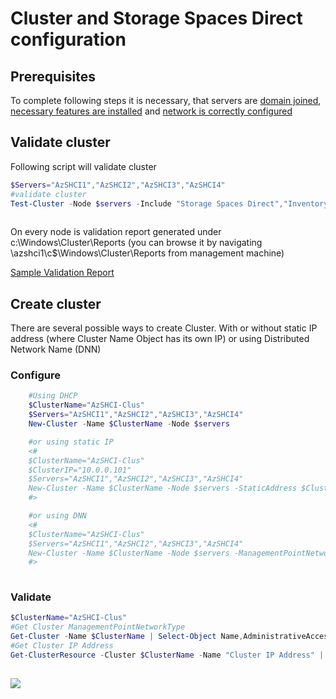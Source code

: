 # Cluster and Storage Spaces Direct configuration

## Prerequisites

To complete following steps it is necessary, that servers are [domain joined](\02-os-deployment.md), [necessary features are installed](\03-os-configuration) and [network is correctly configured](\04-network-configuration)

## Validate cluster

Following script will validate cluster

```powershell
$Servers="AzSHCI1","AzSHCI2","AzSHCI3","AzSHCI4"
#validate cluster
Test-Cluster -Node $servers -Include "Storage Spaces Direct","Inventory","Network","System Configuration","Hyper-V Configuration"
 
```

On every node is validation report generated under c:\Windows\Cluster\Reports (you can browse it by navigating \\azshci1\c$\Windows\Cluster\Reports from management machine)

[Sample Validation Report](05-Cluster-and-Storage-Spaces-Direct/media/validation_report.htm)

## Create cluster

There are several possible ways to create Cluster. With or without static IP address (where Cluster Name Object has its own IP) or using Distributed Network Name (DNN)

### Configure

```powershell
    #Using DHCP
    $ClusterName="AzSHCI-Clus"
    $Servers="AzSHCI1","AzSHCI2","AzSHCI3","AzSHCI4"
    New-Cluster -Name $ClusterName -Node $servers

    #or using static IP
    <#
    $ClusterName="AzSHCI-Clus"
    $ClusterIP="10.0.0.101"
    $Servers="AzSHCI1","AzSHCI2","AzSHCI3","AzSHCI4"
    New-Cluster -Name $ClusterName -Node $servers -StaticAddress $ClusterIP
    #>

    #or using DNN
    <#
    $ClusterName="AzSHCI-Clus"
    $Servers="AzSHCI1","AzSHCI2","AzSHCI3","AzSHCI4"
    New-Cluster -Name $ClusterName -Node $servers -ManagementPointNetworkType Distributed
    #>
 
```

### Validate

```powershell
$ClusterName="AzSHCI-Clus"
#Get Cluster ManagementPointNetworkType
Get-Cluster -Name $ClusterName | Select-Object Name,AdministrativeAccessPoint
#Get Cluster IP Address
Get-ClusterResource -Cluster $ClusterName -Name "Cluster IP Address" | Get-ClusterParameter
 
```

![](05-Cluster-and-Storage-Spaces/media/PowerShell01.png)